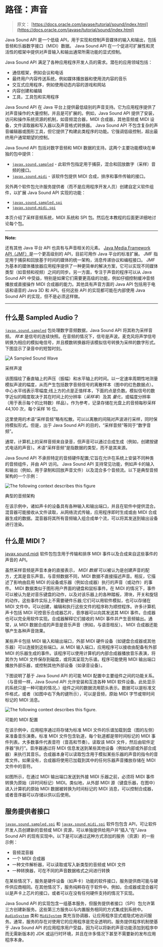 # 路径：声音

> 原文： [https://docs.oracle.com/javase/tutorial/sound/index.html](https://docs.oracle.com/javase/tutorial/sound/index.html)

Java Sound API 是一个低级 API，用于实现和控制声音媒体的输入和输出，包括音频和乐器数字接口（MIDI）数据。 Java Sound API 在一个促进可扩展性和灵活性的框架中提供对声音输入和输出通常所需功能的显式控制。

Java Sound API 满足了各种应用程序开发人员的需求。潜在的应用领域包括：

*   通信框架，例如会议和电话
*   最终用户内容传送系统，例如媒体播放器和使用流内容的音乐
*   交互式应用程序，例如使用动态内容的游戏和网站
*   内容创建和编辑
*   工具，工具包和实用程序

Java Sound API 在 Java 平台上提供最低级别的声音支持。它为应用程序提供了对声音操作的大量控制，并且是可扩展的。例如，Java Sound API 提供了安装，访问和操作系统资源的机制，如音频混合器，MIDI 合成器，其他音频或 MIDI 设备，文件读取器和写入器以及声音格式转换器。 Java Sound API 不包含复杂的声音编辑器或图形工具，但它提供了构建此类程序的功能。它强调低级控制，超出最终用户通常期望的控制。

Java Sound API 包括对数字音频和 MIDI 数据的支持。这两个主要功能模块在单独的包中提供：

*   [`javax.sound.sampled`](https://docs.oracle.com/javase/8/docs/api/javax/sound/sampled/package-summary.html) - 此软件包指定用于捕获，混合和回放数字（采样）音频的接口。
*   [`javax.sound.midi`](https://docs.oracle.com/javase/8/docs/api/javax/sound/midi/package-summary.html) - 该软件包提供 MIDI 合成，排序和事件传输的接口。

另外两个软件包允许服务提供者（而不是应用程序开发人员）创建自定义软件组件，以扩展 Java Sound API 实现的功能：

*   [`javax.sound.sampled.spi`](https://docs.oracle.com/javase/8/docs/api/javax/sound/sampled/spi/package-summary.html)
*   [`javax.sound.midi.spi`](https://docs.oracle.com/javase/8/docs/api/javax/sound/midi/spi/package-summary.html)

本页介绍了采样音频系统，MIDI 系统和 SPI 包。然后在本教程的后面更详细地讨论每个包。

* * *

**Note:** 

还有其他 Java 平台 API 也具有与声音相关的元素。 [Java Media Framework API（JMF）](http://www.oracle.com/technetwork/java/javase/tech/index-jsp-140239.html)是一个更高级别的 API，目前可用作 Java 平台的标准扩展。 JMF 指定用于捕获和回放基于时间的媒体的统一架构，消息传递协议和编程接口。 JMF 为基本的媒体播放器应用程序提供了一种更简单的解决方案，它可以实现不同媒体类型（如音频和视频）之间的同步。另一方面，专注于声音的程序可以从 Java Sound API 中受益，特别是如果它们需要更高级的功能，例如仔细控制缓冲音频播放或直接操作 MIDI 合成器的能力。其他具有声音方面的 Java API 包括用于电话和语音的 Java 3D 和 API。任何这些 API 的实现都可能在内部使用 Java Sound API 的实现，但不是必须这样做。

* * *

## 什么是 Sampled Audio？

[`javax.sound.sampled`](https://docs.oracle.com/javase/8/docs/api/javax/sound/sampled/package-summary.html) 包处理数字音频数据，Java Sound API 将其称为采样音频。 _样本_ 是信号的连续快照。在音频的情况下，信号是声波。麦克风将声学信号转换为相应的模拟电信号，并且模数转换器将该模拟信号转换为采样的数字形式。下图显示了录音中的短暂时刻。

![A Sampled Sound Wave](img/812b3bac88ee9a1f9f25947ccdd1189e.jpg)

采样声波



该图描绘了垂直轴上的声压（振幅）和水平轴上的时间。以一定速率周期性地测量模拟声波的幅度，从而产生包括数字音频信号的离散样本（图中的红色数据点）。中心水平线表示零幅度;线上方的点是正值样本，下面的点是负数。模拟信号的数字近似的精度取决于其在时间上的分辨率（_采样率_）及其 _量化_，或幅度分辨率（用于表示每个的比特数）样品）。作为参考，记录存储在光盘上的音频每秒采样 44,100 次，每个采样 16 位。

这里使用的术语“采样音频”略有松散。可以以离散的间隔对声波进行采样，同时保持模拟形式。但是，出于 Java Sound API 的目的，“采样音频”等同于“数字音频”。

通常，计算机上的采样音频来自录音，但声音可以通过合成生成（例如，创建按键式电话的声音）。术语“采样音频”是指数据的类型，而不是其来源。

Java Sound API 不承担特定的音频硬件配置;它旨在允许在系统上安装不同种类的音频组件，并由 API 访问。 Java Sound API 支持常见功能，例如声卡的输入和输出（例如，用于录制和回放声音文件）以及混合多个音频流。以下是典型音频架构的一个示例：

![The following context describes this figure](img/bb9e7948dc523659c150e82ba39bb580.jpg)

典型的音频架构



在该示例中，诸如声卡的设备具有各种输入和输出端口，并且在软件中提供混合。混音器可能接收从文件读取，从网络流式传输，应用程序即时生成或由 MIDI 合成器生成的数据。混音器将其所有音频输入组合成单个流，可以将其发送到输出设备进行渲染。

## 什么是 MIDI？

[javax.sound.midi](https://docs.oracle.com/javase/8/docs/api/javax/sound/midi/package-summary.html) 软件包包含用于传输和排序 MIDI 事件以及合成来自这些事件的声音的 API。

虽然采样音频是声音本身的直接表示， _MIDI 数据_ 可以被认为是创建声音的配方，尤其是音乐声音。与音频数据不同，MIDI 数据不直接描述声音。相反，它描述了影响由启用 MIDI 的设备或乐器（例如合成器）执行的声音（或动作）的事件。 MIDI 数据类似于图形用户界面的键盘和鼠标事件。在 MIDI 的情况下，事件可以被认为是对音乐键盘的动作，以及对该乐器上的各种踏板，滑块，开关和旋钮的动作。这些事件实际上不需要硬件乐器;它们可以用软件模拟，也可以存储在 MIDI 文件中。可以创建，编辑和执行这些文件的程序称为顺控程序。许多计算机声卡包括 MIDI 可控音乐合成器芯片，音序器可以向其发送其 MIDI 事件。合成器也可以完全用软件实现。合成器解释它们接收的 MIDI 事件并产生音频输出。通常，从 MIDI 数据合成的声音是音乐声音（例如，与语音相反）。 MIDI 合成器还能够产生各种声音效果。

某些声卡包括 MIDI 输入和输出端口，外部 MIDI 硬件设备（如键盘合成器或其他乐器）可以连接到这些端口。从 MIDI 输入端口，应用程序可以接收由配备有外部 MIDI 的乐器生成的事件。该程序可以使用计算机的内部合成器播放音乐表演，将其作为 MIDI 文件保存到磁盘，或将其呈现为乐谱。程序可能使用 MIDI 输出端口播放外部乐器，或控制其他外部设备（如录音设备）。

下图说明了基于 Java Sound API 的可能 MIDI 配置中主要组件之间的功能关系。 （与音频一样，Java Sound API 允许安装和互连各种 MIDI 软件设备。此处显示的系统只是一种可能的情况。）组件之间的数据流用箭头表示。数据可以是标准文件格式，或者（如图中右下角的键所示），可以是音频，原始 MIDI 字节或带时间标记的 MIDI 消息。

![The following context describes this figure. ](img/724d313ee1b0393f908502559badc09c.jpg)

可能的 MIDI 配置



在该示例中，应用程序通过将存储为标准 MIDI 文件的乐谱加载到盘（图的左侧）来准备音乐演奏。标准 MIDI 文件包含轨道，每个轨道都是带时间标记的 MIDI 事件列表。大多数事件代表音符（音高和节奏）。读取该 MIDI 文件，然后由软件定序器“执行”。音序器通过将 MIDI 信息发送到某些其他设备（例如内部或外部合成器）来执行其音乐。合成器本身可以读取包含用于模拟某些乐器的声音的指令的音库文件。如果没有，合成器将使用已加载到其中的任何乐器声音播放存储在 MIDI 文件中的音符。

如图所示，在通过 MIDI 输出端口发送到外接 MIDI 乐器之前，必须将 MIDI 事件转换为原始（非时间标记）MIDI。类似地，从外部 MIDI 源（键盘乐器，在图中）进入计算机的原始 MIDI 数据被转换为时间标记的 MIDI 消息，可以控制合成器，或者音序器可以存储以供以后使用。

## 服务提供者接口

[`javax.sound.sampled.spi`](https://docs.oracle.com/javase/8/docs/api/javax/sound/sampled/spi/package-summary.html) 和 [`javax.sound.midi.spi`](https://docs.oracle.com/javase/8/docs/api/javax/sound/midi/spi/package-summary.html) 软件包包含 API，可让软件开发人员创建新的音频或 MIDI 资源，可以单独提供给用户并“插入”在“Java Sound API 的现有实现中。以下是可以通过这种方式添加的服务（资源）的一些示例：

*   音频混音器
*   一个 MIDI 合成器
*   一种文件解析器，可以读取或写入新类型的音频或 MIDI 文件
*   一种转换器，可在不同的声音数据格式之间进行转换

在某些情况下，服务是硬件设备（如声卡）功能的软件接口，服务提供商可能与硬件供应商相同。在其他情况下，服务纯粹存在于软件中。例如，合成器或混合器可以是声卡上芯片的接口，或者可以在没有任何硬件支持的情况下实现。

Java Sound API 的实现包含一组基本服务，但服务提供者接口（SPI）包允许第三方创建新服务。这些第三方服务以与内置服务相同的方式集成到系统中。 [`AudioSystem`](https://docs.oracle.com/javase/8/docs/api/javax/sound/sampled/AudioSystem.html) 类和 [`MidiSystem`](https://docs.oracle.com/javase/8/docs/api/javax/sound/midi/MidiSystem.html) 类充当协调器，让应用程序显式或隐式地访问服务。通常，服务的存在对使用它的应用程序是完全透明的。服务提供程序机制使基于 Java Sound API 的应用程序用户受益，因为可以将新的声音功能添加到程序中而无需新版本的 JDK 或运行时环境，并且在许多情况下甚至不需要新的发布应用程序本身。